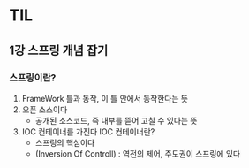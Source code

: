 # TIL
## 1강 스프링 개념 잡기
### 스프링이란?
1. FrameWork
    틀과 동작, 이 틀 안에서 동작한다는 뜻
2. 오픈 소스이다
    - 공개된 소스코드, 즉 내부를 뜯어 고칠 수 있다는 뜻
3. IOC 컨테이너를 가진다
    IOC 컨테이너란?
    - 스프링의 핵심이다
    - (Inversion Of Controll) : 역전의 제어, 주도권이 스프링에 있다

